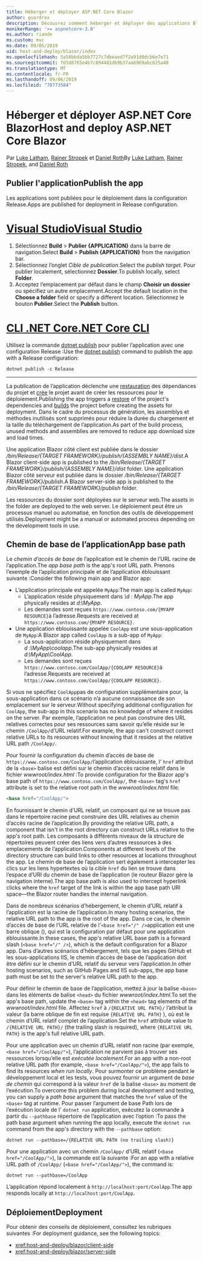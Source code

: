 ```yaml
---
title: Héberger et déployer ASP.NET Core Blazor
author: guardrex
description: Découvrez comment héberger et déployer des applications Blazor.
monikerRange: '>= aspnetcore-3.0'
ms.author: riande
ms.custom: mvc
ms.date: 09/05/2019
uid: host-and-deploy/blazor/index
ms.openlocfilehash: 5a56bbda5bb7727c7dbeaed7f2a91d0dcb6e7e71
ms.sourcegitcommit: f65d8765e4b7c894481db9b37aa6969abc625a48
ms.translationtype: MT
ms.contentlocale: fr-FR
ms.lasthandoff: 09/06/2019
ms.locfileid: "70773584"
---
```

# <a name="host-and-deploy-aspnet-core-blazor"></a><span data-ttu-id="b7847-103">Héberger et déployer ASP.NET Core Blazor</span><span class="sxs-lookup"><span data-stu-id="b7847-103">Host and deploy ASP.NET Core Blazor</span></span>

<span data-ttu-id="b7847-104">Par [Luke Latham](https://github.com/guardrex), [Rainer Stropek](https://www.timecockpit.com) et [Daniel Roth](https://github.com/danroth27)</span><span class="sxs-lookup"><span data-stu-id="b7847-104">By [Luke Latham](https://github.com/guardrex), [Rainer Stropek](https://www.timecockpit.com), and [Daniel Roth](https://github.com/danroth27)</span></span>

## <a name="publish-the-app"></a><span data-ttu-id="b7847-105">Publier l'application</span><span class="sxs-lookup"><span data-stu-id="b7847-105">Publish the app</span></span>

<span data-ttu-id="b7847-106">Les applications sont publiées pour le déploiement dans la configuration Release.</span><span class="sxs-lookup"><span data-stu-id="b7847-106">Apps are published for deployment in Release configuration.</span></span>

# <a name="visual-studiotabvisual-studio"></a>[<span data-ttu-id="b7847-107">Visual Studio</span><span class="sxs-lookup"><span data-stu-id="b7847-107">Visual Studio</span></span>](#tab/visual-studio)

1. <span data-ttu-id="b7847-108">Sélectionnez **Build** > **Publier {APPLICATION}** dans la barre de navigation.</span><span class="sxs-lookup"><span data-stu-id="b7847-108">Select **Build** > **Publish {APPLICATION}** from the navigation bar.</span></span>
1. <span data-ttu-id="b7847-109">Sélectionnez l’onglet *Cible de publication*.</span><span class="sxs-lookup"><span data-stu-id="b7847-109">Select the *publish target*.</span></span> <span data-ttu-id="b7847-110">Pour publier localement, sélectionnez **Dossier**.</span><span class="sxs-lookup"><span data-stu-id="b7847-110">To publish locally, select **Folder**.</span></span>
1. <span data-ttu-id="b7847-111">Acceptez l’emplacement par défaut dans le champ **Choisir un dossier** ou spécifiez un autre emplacement.</span><span class="sxs-lookup"><span data-stu-id="b7847-111">Accept the default location in the **Choose a folder** field or specify a different location.</span></span> <span data-ttu-id="b7847-112">Sélectionnez le bouton **Publier**.</span><span class="sxs-lookup"><span data-stu-id="b7847-112">Select the **Publish** button.</span></span>

# <a name="net-core-clitabnetcore-cli"></a>[<span data-ttu-id="b7847-113">CLI .NET Core</span><span class="sxs-lookup"><span data-stu-id="b7847-113">.NET Core CLI</span></span>](#tab/netcore-cli)

<span data-ttu-id="b7847-114">Utilisez la commande [dotnet publish](/dotnet/core/tools/dotnet-publish) pour publier l’application avec une configuration Release :</span><span class="sxs-lookup"><span data-stu-id="b7847-114">Use the [dotnet publish](/dotnet/core/tools/dotnet-publish) command to publish the app with a Release configuration:</span></span>

```console
dotnet publish -c Release
```

---

<span data-ttu-id="b7847-115">La publication de l’application déclenche une [restauration](/dotnet/core/tools/dotnet-restore) des dépendances du projet et [crée](/dotnet/core/tools/dotnet-build) le projet avant de créer les ressources pour le déploiement.</span><span class="sxs-lookup"><span data-stu-id="b7847-115">Publishing the app triggers a [restore](/dotnet/core/tools/dotnet-restore) of the project's dependencies and [builds](/dotnet/core/tools/dotnet-build) the project before creating the assets for deployment.</span></span> <span data-ttu-id="b7847-116">Dans le cadre du processus de génération, les assemblys et méthodes inutilisés sont supprimés pour réduire la durée du chargement et la taille du téléchargement de l’application.</span><span class="sxs-lookup"><span data-stu-id="b7847-116">As part of the build process, unused methods and assemblies are removed to reduce app download size and load times.</span></span>

<span data-ttu-id="b7847-117">Une application Blazor côté client est publiée dans le dossier */bin/Release/{TARGET FRAMEWORK}/publish/{ASSEMBLY NAME}/dist*.</span><span class="sxs-lookup"><span data-stu-id="b7847-117">A Blazor client-side app is published to the */bin/Release/{TARGET FRAMEWORK}/publish/{ASSEMBLY NAME}/dist* folder.</span></span> <span data-ttu-id="b7847-118">Une application Blazor côté serveur est publiée dans le dossier */bin/Release/{TARGET FRAMEWORK}/publish*.</span><span class="sxs-lookup"><span data-stu-id="b7847-118">A Blazor server-side app is published to the */bin/Release/{TARGET FRAMEWORK}/publish* folder.</span></span>

<span data-ttu-id="b7847-119">Les ressources du dossier sont déployées sur le serveur web.</span><span class="sxs-lookup"><span data-stu-id="b7847-119">The assets in the folder are deployed to the web server.</span></span> <span data-ttu-id="b7847-120">Le déploiement peut être un processus manuel ou automatisé, en fonction des outils de développement utilisés.</span><span class="sxs-lookup"><span data-stu-id="b7847-120">Deployment might be a manual or automated process depending on the development tools in use.</span></span>

## <a name="app-base-path"></a><span data-ttu-id="b7847-121">Chemin de base de l’application</span><span class="sxs-lookup"><span data-stu-id="b7847-121">App base path</span></span>

<span data-ttu-id="b7847-122">Le *chemin d’accès de base* de l’application est le chemin de l’URL racine de l’application.</span><span class="sxs-lookup"><span data-stu-id="b7847-122">The *app base path* is the app's root URL path.</span></span> <span data-ttu-id="b7847-123">Prenons l’exemple de l’application principale et de l’application éblouissant suivante :</span><span class="sxs-lookup"><span data-stu-id="b7847-123">Consider the following main app and Blazor app:</span></span>

* <span data-ttu-id="b7847-124">L’application principale est appelée `MyApp`:</span><span class="sxs-lookup"><span data-stu-id="b7847-124">The main app is called `MyApp`:</span></span>
  * <span data-ttu-id="b7847-125">L’application réside physiquement dans *\\d : MyApp*.</span><span class="sxs-lookup"><span data-stu-id="b7847-125">The app physically resides at *d:\\MyApp*.</span></span>
  * <span data-ttu-id="b7847-126">Les demandes sont reçues `https://www.contoso.com/{MYAPP RESOURCE}`à l’adresse.</span><span class="sxs-lookup"><span data-stu-id="b7847-126">Requests are received at `https://www.contoso.com/{MYAPP RESOURCE}`.</span></span>
* <span data-ttu-id="b7847-127">Une application éblouissante appelée `CoolApp` est une sous-application de `MyApp`:</span><span class="sxs-lookup"><span data-stu-id="b7847-127">A Blazor app called `CoolApp` is a sub-app of `MyApp`:</span></span>
  * <span data-ttu-id="b7847-128">La sous-application réside physiquement dans *d :\\MyApp\\coolapp*.</span><span class="sxs-lookup"><span data-stu-id="b7847-128">The sub-app physically resides at *d:\\MyApp\\CoolApp*.</span></span>
  * <span data-ttu-id="b7847-129">Les demandes sont reçues `https://www.contoso.com/CoolApp/{COOLAPP RESOURCE}`à l’adresse.</span><span class="sxs-lookup"><span data-stu-id="b7847-129">Requests are received at `https://www.contoso.com/CoolApp/{COOLAPP RESOURCE}`.</span></span>

<span data-ttu-id="b7847-130">Si vous ne spécifiez `CoolApp`pas de configuration supplémentaire pour, la sous-application dans ce scénario n’a aucune connaissance de son emplacement sur le serveur.</span><span class="sxs-lookup"><span data-stu-id="b7847-130">Without specifying additional configuration for `CoolApp`, the sub-app in this scenario has no knowledge of where it resides on the server.</span></span> <span data-ttu-id="b7847-131">Par exemple, l’application ne peut pas construire des URL relatives correctes pour ses ressources sans savoir qu’elle réside sur le chemin `/CoolApp/`d’URL relatif.</span><span class="sxs-lookup"><span data-stu-id="b7847-131">For example, the app can't construct correct relative URLs to its resources without knowing that it resides at the relative URL path `/CoolApp/`.</span></span>

<span data-ttu-id="b7847-132">Pour fournir la configuration du chemin d’accès de base de `https://www.contoso.com/CoolApp/`l’application éblouissante, l' `href` attribut de la `<base>` balise est défini sur le chemin d’accès racine relatif dans le fichier *wwwroot/index.html* :</span><span class="sxs-lookup"><span data-stu-id="b7847-132">To provide configuration for the Blazor app's base path of `https://www.contoso.com/CoolApp/`, the `<base>` tag's `href` attribute is set to the relative root path in the *wwwroot/index.html* file:</span></span>

```html
<base href="/CoolApp/">
```

<span data-ttu-id="b7847-133">En fournissant le chemin d’URL relatif, un composant qui ne se trouve pas dans le répertoire racine peut construire des URL relatives au chemin d’accès racine de l’application.</span><span class="sxs-lookup"><span data-stu-id="b7847-133">By providing the relative URL path, a component that isn't in the root directory can construct URLs relative to the app's root path.</span></span> <span data-ttu-id="b7847-134">Les composants à différents niveaux de la structure de répertoires peuvent créer des liens vers d’autres ressources à des emplacements de l’application.</span><span class="sxs-lookup"><span data-stu-id="b7847-134">Components at different levels of the directory structure can build links to other resources at locations throughout the app.</span></span> <span data-ttu-id="b7847-135">Le chemin de base de l’application sert également à intercepter les clics sur les liens hypertextes où la cible `href` du lien se trouve dans l’espace d’URI du chemin de base de l’application (le routeur Blazor gère la navigation interne).</span><span class="sxs-lookup"><span data-stu-id="b7847-135">The app base path is also used to intercept hyperlink clicks where the `href` target of the link is within the app base path URI space&mdash;the Blazor router handles the internal navigation.</span></span>

<span data-ttu-id="b7847-136">Dans de nombreux scénarios d’hébergement, le chemin d’URL relatif à l’application est la racine de l’application.</span><span class="sxs-lookup"><span data-stu-id="b7847-136">In many hosting scenarios, the relative URL path to the app is the root of the app.</span></span> <span data-ttu-id="b7847-137">Dans ce cas, le chemin d’accès de base de l’URL relative de l'`<base href="/" />`application est une barre oblique (), qui est la configuration par défaut pour une application éblouissante.</span><span class="sxs-lookup"><span data-stu-id="b7847-137">In these cases, the app's relative URL base path is a forward slash (`<base href="/" />`), which is the default configuration for a Blazor app.</span></span> <span data-ttu-id="b7847-138">Dans d’autres scénarios d’hébergement, tels que les pages GitHub et les sous-applications IIS, le chemin d’accès de base de l’application doit être défini sur le chemin d’URL relatif du serveur vers l’application.</span><span class="sxs-lookup"><span data-stu-id="b7847-138">In other hosting scenarios, such as GitHub Pages and IIS sub-apps, the app base path must be set to the server's relative URL path to the app.</span></span>

<span data-ttu-id="b7847-139">Pour définir le chemin de base de l’application, mettez à jour la balise `<base>` dans les éléments de balise `<head>` du fichier *wwwroot/index.html*.</span><span class="sxs-lookup"><span data-stu-id="b7847-139">To set the app's base path, update the `<base>` tag within the `<head>` tag elements of the *wwwroot/index.html* file.</span></span> <span data-ttu-id="b7847-140">Affectez `href` à `/{RELATIVE URL PATH}/` l’attribut la valeur (la barre oblique de fin est requise `{RELATIVE URL PATH}` ), où est le chemin d’URL relatif complet de l’application.</span><span class="sxs-lookup"><span data-stu-id="b7847-140">Set the `href` attribute value to `/{RELATIVE URL PATH}/` (the trailing slash is required), where `{RELATIVE URL PATH}` is the app's full relative URL path.</span></span>

<span data-ttu-id="b7847-141">Pour une application avec un chemin d’URL relatif non racine (par exemple, `<base href="/CoolApp/">`), l’application ne parvient pas à trouver ses ressources lorsqu’elle est *exécutée localement*.</span><span class="sxs-lookup"><span data-stu-id="b7847-141">For an app with a non-root relative URL path (for example, `<base href="/CoolApp/">`), the app fails to find its resources *when run locally*.</span></span> <span data-ttu-id="b7847-142">Pour surmonter ce problème pendant le développement local et les tests, vous pouvez fournir un argument de *base de chemin* qui correspond à la valeur `href` de la balise `<base>` au moment de l’exécution.</span><span class="sxs-lookup"><span data-stu-id="b7847-142">To overcome this problem during local development and testing, you can supply a *path base* argument that matches the `href` value of the `<base>` tag at runtime.</span></span> <span data-ttu-id="b7847-143">Pour passer l’argument de base Path lors de l’exécution locale de l' `dotnet run` application, exécutez la commande à partir du `--pathbase` répertoire de l’application avec l’option :</span><span class="sxs-lookup"><span data-stu-id="b7847-143">To pass the path base argument when running the app locally, execute the `dotnet run` command from the app's directory with the `--pathbase` option:</span></span>

```console
dotnet run --pathbase=/{RELATIVE URL PATH (no trailing slash)}
```

<span data-ttu-id="b7847-144">Pour une application avec un chemin `/CoolApp/` d’URL relatif (`<base href="/CoolApp/">`), la commande est la suivante :</span><span class="sxs-lookup"><span data-stu-id="b7847-144">For an app with a relative URL path of `/CoolApp/` (`<base href="/CoolApp/">`), the command is:</span></span>

```console
dotnet run --pathbase=/CoolApp
```

<span data-ttu-id="b7847-145">L’application répond localement à `http://localhost:port/CoolApp`.</span><span class="sxs-lookup"><span data-stu-id="b7847-145">The app responds locally at `http://localhost:port/CoolApp`.</span></span>

## <a name="deployment"></a><span data-ttu-id="b7847-146">Déploiement</span><span class="sxs-lookup"><span data-stu-id="b7847-146">Deployment</span></span>

<span data-ttu-id="b7847-147">Pour obtenir des conseils de déploiement, consultez les rubriques suivantes :</span><span class="sxs-lookup"><span data-stu-id="b7847-147">For deployment guidance, see the following topics:</span></span>

* <xref:host-and-deploy/blazor/client-side>
* <xref:host-and-deploy/blazor/server-side>

